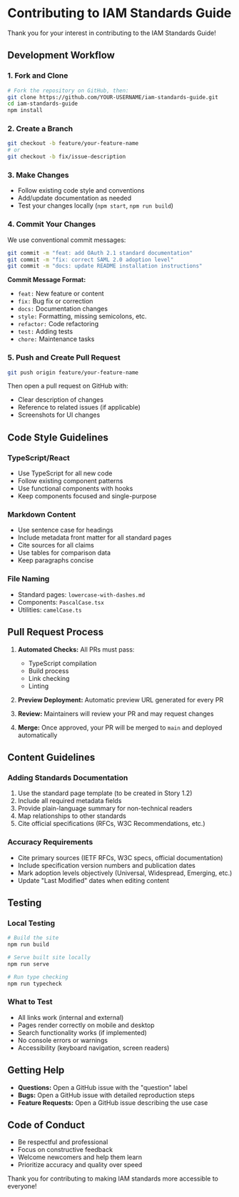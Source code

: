 # Contributing to IAM Standards Guide

Thank you for your interest in contributing to the IAM Standards Guide!

## Development Workflow

### 1. Fork and Clone

```bash
# Fork the repository on GitHub, then:
git clone https://github.com/YOUR-USERNAME/iam-standards-guide.git
cd iam-standards-guide
npm install
```

### 2. Create a Branch

```bash
git checkout -b feature/your-feature-name
# or
git checkout -b fix/issue-description
```

### 3. Make Changes

- Follow existing code style and conventions
- Add/update documentation as needed
- Test your changes locally (`npm start`, `npm run build`)

### 4. Commit Your Changes

We use conventional commit messages:

```bash
git commit -m "feat: add OAuth 2.1 standard documentation"
git commit -m "fix: correct SAML 2.0 adoption level"
git commit -m "docs: update README installation instructions"
```

**Commit Message Format:**
- `feat:` New feature or content
- `fix:` Bug fix or correction
- `docs:` Documentation changes
- `style:` Formatting, missing semicolons, etc.
- `refactor:` Code refactoring
- `test:` Adding tests
- `chore:` Maintenance tasks

### 5. Push and Create Pull Request

```bash
git push origin feature/your-feature-name
```

Then open a pull request on GitHub with:
- Clear description of changes
- Reference to related issues (if applicable)
- Screenshots for UI changes

## Code Style Guidelines

### TypeScript/React

- Use TypeScript for all new code
- Follow existing component patterns
- Use functional components with hooks
- Keep components focused and single-purpose

### Markdown Content

- Use sentence case for headings
- Include metadata front matter for all standard pages
- Cite sources for all claims
- Use tables for comparison data
- Keep paragraphs concise

### File Naming

- Standard pages: `lowercase-with-dashes.md`
- Components: `PascalCase.tsx`
- Utilities: `camelCase.ts`

## Pull Request Process

1. **Automated Checks:** All PRs must pass:
   - TypeScript compilation
   - Build process
   - Link checking
   - Linting

2. **Preview Deployment:** Automatic preview URL generated for every PR

3. **Review:** Maintainers will review your PR and may request changes

4. **Merge:** Once approved, your PR will be merged to `main` and deployed automatically

## Content Guidelines

### Adding Standards Documentation

1. Use the standard page template (to be created in Story 1.2)
2. Include all required metadata fields
3. Provide plain-language summary for non-technical readers
4. Map relationships to other standards
5. Cite official specifications (RFCs, W3C Recommendations, etc.)

### Accuracy Requirements

- Cite primary sources (IETF RFCs, W3C specs, official documentation)
- Include specification version numbers and publication dates
- Mark adoption levels objectively (Universal, Widespread, Emerging, etc.)
- Update "Last Modified" dates when editing content

## Testing

### Local Testing

```bash
# Build the site
npm run build

# Serve built site locally
npm run serve

# Run type checking
npm run typecheck
```

### What to Test

- All links work (internal and external)
- Pages render correctly on mobile and desktop
- Search functionality works (if implemented)
- No console errors or warnings
- Accessibility (keyboard navigation, screen readers)

## Getting Help

- **Questions:** Open a GitHub issue with the "question" label
- **Bugs:** Open a GitHub issue with detailed reproduction steps
- **Feature Requests:** Open a GitHub issue describing the use case

## Code of Conduct

- Be respectful and professional
- Focus on constructive feedback
- Welcome newcomers and help them learn
- Prioritize accuracy and quality over speed

Thank you for contributing to making IAM standards more accessible to everyone!
